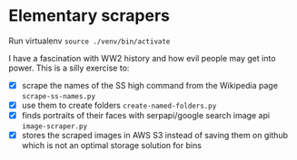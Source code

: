 Elementary scrapers
============

Run virtualenv
`source ./venv/bin/activate`

I have a fascination with WW2 history and how evil people may get into power.
This is a silly exercise to:
- [x] scrape the names of the SS high command from the Wikipedia page `scrape-ss-names.py`
- [x] use them to create folders `create-named-folders.py`
- [x] finds portraits of their faces with serpapi/google search image api `image-scraper.py`
- [x] stores the scraped images in AWS S3 instead of saving them on github which is not an optimal storage solution for bins
